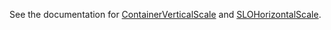 See the documentation for [ContainerVerticalScale](https://www.ibm.com/docs/en/tarm/latest?topic=spec-container-policies-declarative-configuration) and [SLOHorizontalScale](https://www.ibm.com/docs/en/tarm/8.14.5?topic=service-container-platform-policies#policy_defaults_Service_K8s__title__4).
